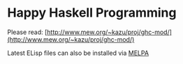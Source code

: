 # Happy Haskell Programming

Please read: [http://www.mew.org/~kazu/proj/ghc-mod/](http://www.mew.org/~kazu/proj/ghc-mod/)

Latest ELisp files can also be installed via [MELPA](http://melpa.milkbox.net/)

